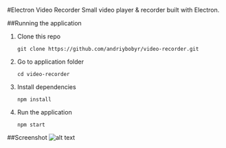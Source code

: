 #Electron Video Recorder
Small video player & recorder built with Electron.

##Running the application
1. Clone this repo

	`git clone https://github.com/andriybobyr/video-recorder.git`
2. Go to application folder

	`cd video-recorder`
3. Install dependencies

	`npm install`
4. Run the application

	`npm start`

##Screenshot
![alt text](https://github.com/andriybobyr/video-recorder.git/blob/master/img/screen.png?raw=true "Screenshot of application")
